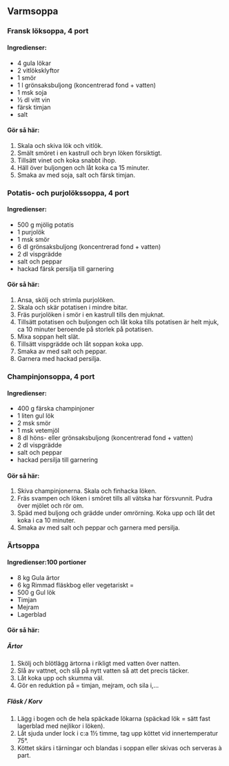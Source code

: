 ## Varmsoppa

### Fransk löksoppa, 4 port
#### Ingredienser:
* 4 gula lökar
* 2 vitlöksklyftor
* 1 smör
* 1 l grönsaksbuljong (koncentrerad fond + vatten)
* 1 msk soja
* ½ dl vitt vin
* färsk timjan
* salt
#### Gör så här:
1. Skala och skiva lök och vitlök.
2. Smält smöret i en kastrull och bryn löken försiktigt.
3. Tillsätt vinet och koka snabbt ihop.
4. Häll över buljongen och låt koka ca 15 minuter.
5. Smaka av med soja, salt och färsk timjan.

### Potatis- och purjolökssoppa, 4 port
#### Ingredienser:
* 500 g mjölig potatis
* 1 purjolök
* 1 msk smör
* 6 dl grönsaksbuljong (koncentrerad fond + vatten)
* 2 dl vispgrädde
* salt och peppar
* hackad färsk persilja till garnering
#### Gör så här:
1. Ansa, skölj och strimla purjolöken.
2. Skala och skär potatisen i mindre bitar.
3. Fräs purjolöken i smör i en kastrull tills den mjuknat.
4. Tillsätt potatisen och buljongen och låt koka tills potatisen är helt mjuk, ca 10 minuter
beroende på storlek på potatisen.
5. Mixa soppan helt slät.
6. Tillsätt vispgrädde och låt soppan koka upp.
7. Smaka av med salt och peppar.
8. Garnera med hackad persilja.

### Champinjonsoppa, 4 port
#### Ingredienser:
* 400 g färska champinjoner
* 1 liten gul lök
* 2 msk smör
* 1 msk vetemjöl
* 8 dl höns- eller grönsaksbuljong (koncentrerad fond + vatten)
* 2 dl vispgrädde
* salt och peppar
* hackad persilja till garnering
#### Gör så här:
1. Skiva champinjonerna. Skala och finhacka löken.
2. Fräs svampen och löken i smöret tills all vätska har försvunnit. Pudra över mjölet och rör om.
3. Späd med buljong och grädde under omrörning. Koka upp och låt det koka i ca 10 minuter.
4. Smaka av med salt och peppar och garnera med persilja.

### Ärtsoppa
#### Ingredienser:100 portioner
* 8 kg Gula ärtor
* 6 kg Rimmad fläskbog eller vegetariskt =
* 500 g Gul lök
* Timjan
* Mejram
* Lagerblad
#### Gör så här:
##### Ärtor
1. Skölj och blötlägg ärtorna i rikligt med vatten över natten.
2. Slå av vattnet, och slå på nytt vatten så att det precis täcker.
3. Låt koka upp och skumma väl.
4. Gör en reduktion på = timjan, mejram, och sila i,…
##### Fläsk / Korv
1. Lägg i bogen och de hela späckade lökarna (späckad lök = sätt fast lagerblad med nejlikor i löken).
2. Låt sjuda under lock i c:a 1½ timme, tag upp köttet vid innertemperatur 75°.
3. Köttet skärs i tärningar och blandas i soppan eller skivas och serveras à part.
